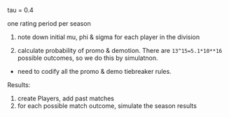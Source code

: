 tau = 0.4

one rating period per season

1. note down initial mu, phi & sigma for each player in the division


2. calculate probability of promo & demotion. There are `13^15=5.1*10**16` possible outcomes, so we do this by simulatnon.
  * need to codify all the promo & demo tiebreaker rules.


Results:
1. create Players, add past matches
2. for each possible match outcome, simulate the season results
